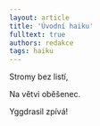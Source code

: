 ```yaml
---
layout: article
title: 'Úvodní haiku'
fulltext: true
authors: redakce
tags: haiku
---
```


Stromy bez listí,

Na větvi oběšenec.

Yggdrasil zpívá!
